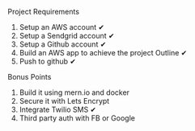 Project Requirements

1. Setup an AWS account ✔
2. Setup a Sendgrid account ✔
3. Setup a Github account ✔
4. Build an AWS app to achieve the project Outline ✔
5. Push to github ✔

Bonus Points
1. Build it using mern.io and docker
2. Secure it with Lets Encrypt
3. Integrate Twilio SMS ✔
4. Third party auth with FB or Google
